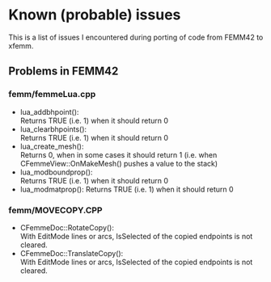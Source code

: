 Known (probable) issues
=======================

This is a list of issues I encountered during porting of code from FEMM42 to xfemm.

## Problems in FEMM42

### femm/femmeLua.cpp

- lua_addbhpoint():  
  Returns TRUE (i.e. 1) when it should return 0
- lua_clearbhpoints():  
  Returns TRUE (i.e. 1) when it should return 0
- lua_create_mesh():  
  Returns 0, when in some cases it should return 1 (i.e. when CFemmeView::OnMakeMesh() pushes a value to the stack)
- lua_modboundprop():  
  Returns TRUE (i.e. 1) when it should return 0
- lua_modmatprop():
  Returns TRUE (i.e. 1) when it should return 0

### femm/MOVECOPY.CPP

- CFemmeDoc::RotateCopy():  
  With EditMode lines or arcs, IsSelected of the copied endpoints is not cleared.
- CFemmeDoc::TranslateCopy():  
  With EditMode lines or arcs, IsSelected of the copied endpoints is not cleared.

